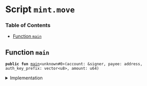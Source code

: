 
<a name="SCRIPT"></a>

# Script `mint.move`

### Table of Contents

-  [Function `main`](#SCRIPT_main)



<a name="SCRIPT_main"></a>

## Function `main`



<pre><code><b>public</b> <b>fun</b> <a href="#SCRIPT_main">main</a>&lt;unknown#0&gt;(account: &signer, payee: address, auth_key_prefix: vector&lt;u8&gt;, amount: u64)
</code></pre>



<details>
<summary>Implementation</summary>


<pre><code><b>fun</b> <a href="#SCRIPT_main">main</a>&lt;Token&gt;(account: &signer, payee: address, auth_key_prefix: vector&lt;u8&gt;, amount: u64) {
  <b>if</b> (!<a href="../../modules/doc/LibraAccount.md#0x0_LibraAccount_exists_at">LibraAccount::exists_at</a>(payee)) {
      <a href="../../modules/doc/LibraAccount.md#0x0_LibraAccount_create_testnet_account">LibraAccount::create_testnet_account</a>&lt;Token&gt;(account, payee, auth_key_prefix)
  };
  <a href="../../modules/doc/LibraAccount.md#0x0_LibraAccount_mint_to_address">LibraAccount::mint_to_address</a>&lt;Token&gt;(account, payee, amount);
}
</code></pre>



</details>
